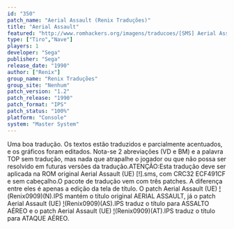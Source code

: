 ```yaml
---
id: "350"
patch_name: "Aerial Assault (Renix Traduções)"
title: "Aerial Assault"
featured: "http://www.romhackers.org/imagens/traducoes/[SMS] Aerial Assault - Renix Traduções - 1.png"
type: ["Tiro","Nave"]
players: 1
developer: "Sega"
publisher: "Sega"
release_date: "1990"
author: ["Renix"]
group_name: "Renix Traduções"
group_site: "Nenhum"
patch_version: "1.2"
patch_release: "1990"
patch_format: "IPS"
patch_status: "100%"
platform: "Console"
system: "Master System"
---
```


Uma boa tradução. Os textos estão traduzidos e parcialmente acentuados, e os gráficos foram editados. Nota-se 2 abreviações (VD e BM) e a palavra TOP sem tradução, mas nada que atrapalhe o jogador ou que não possa ser resolvido em futuras versões da tradução.ATENÇÃO:Esta tradução deve ser aplicada na ROM original Aerial Assault (UE) [!].sms, com CRC32 ECF491CF e sem cabeçalho.O pacote de tradução vem com três patches. A diferença entre eles é apenas a edição da tela de título. O patch Aerial Assault (UE) [!](t-BR)(Renix0909)(N).IPS mantém o título original AERIAL ASSAULT, já o patch Aerial Assault (UE) [!](t-BR)(Renix0909)(AS).IPS traduz o título para ASSALTO AÉREO e o patch Aerial Assault (UE) [!](t-BR)(Renix0909)(AT).IPS traduz o título para ATAQUE AÉREO.